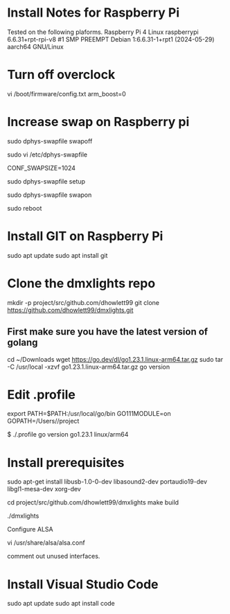 # Install Notes for Raspberry Pi

Tested on the following plaforms.
Raspberry Pi 4
Linux raspberrypi 6.6.31+rpt-rpi-v8 #1 SMP PREEMPT Debian 1:6.6.31-1+rpt1 (2024-05-29) aarch64 GNU/Linux


# Turn off overclock

vi /boot/firmware/config.txt
arm_boost=0

# Increase swap on Raspberry pi

sudo dphys-swapfile swapoff

sudo vi /etc/dphys-swapfile

CONF_SWAPSIZE=1024

sudo dphys-swapfile setup

sudo dphys-swapfile swapon

sudo reboot

# Install GIT on Raspberry Pi

sudo apt update
sudo apt install git


# Clone the dmxlights repo

mkdir -p project/src/github.com/dhowlett99
git clone https://github.com/dhowlett99/dmxlights.git

## First make sure you have the latest version of golang 
cd ~/Downloads
wget https://go.dev/dl/go1.23.1.linux-arm64.tar.gz
sudo tar -C /usr/local -xzvf go1.23.1.linux-arm64.tar.gz 
go version


# Edit .profile

export PATH=$PATH:/usr/local/go/bin
GO111MODULE=on
GOPATH=/Users/<USER>/project

$ ./.profile
go version go1.23.1 linux/arm64


# Install prerequisites 

sudo apt-get install libusb-1.0-0-dev libasound2-dev portaudio19-dev libgl1-mesa-dev xorg-dev

cd project/src/github.com/dhowlett99/dmxlights
make build

./dmxlights


Configure ALSA 

vi /usr/share/alsa/alsa.conf

comment out unused interfaces.

# Install Visual Studio Code 

sudo apt update
sudo apt install code










